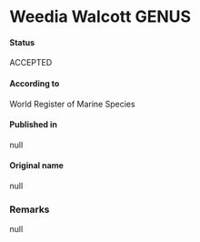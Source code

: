# Weedia Walcott GENUS

#### Status
ACCEPTED

#### According to
World Register of Marine Species

#### Published in
null

#### Original name
null

### Remarks
null